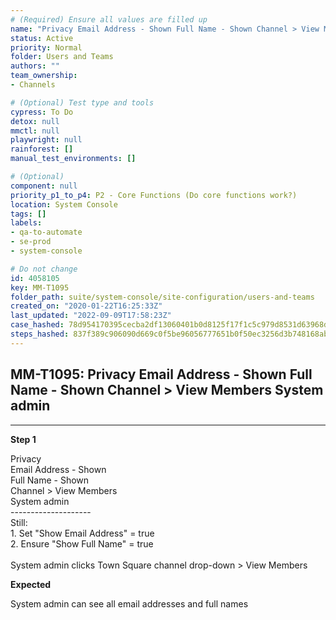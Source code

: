 ```yaml
---
# (Required) Ensure all values are filled up
name: "Privacy Email Address - Shown Full Name - Shown Channel > View Members System admin"
status: Active
priority: Normal
folder: Users and Teams
authors: ""
team_ownership: 
- Channels

# (Optional) Test type and tools
cypress: To Do
detox: null
mmctl: null
playwright: null
rainforest: []
manual_test_environments: []

# (Optional)
component: null
priority_p1_to_p4: P2 - Core Functions (Do core functions work?)
location: System Console
tags: []
labels: 
- qa-to-automate
- se-prod
- system-console

# Do not change
id: 4058105
key: MM-T1095
folder_path: suite/system-console/site-configuration/users-and-teams
created_on: "2020-01-22T16:25:33Z"
last_updated: "2022-09-09T17:58:23Z"
case_hashed: 78d954170395cecba2df13060401b0d8125f17f1c5c979d8531d63968d3fa22bc96216bf05af2876f676dda85232932f
steps_hashed: 837f389c906090d669c0f5be96056777651b0f50ec3256d3b748168abeb75998830d202c9b1b309ba471df9c3c61ec56
---
```


## MM-T1095: Privacy Email Address - Shown Full Name - Shown Channel > View Members System admin

---

**Step 1**

Privacy\
Email Address - Shown\
Full Name - Shown\
Channel > View Members\
System admin\
\--------------------\
Still:\
1\. Set "Show Email Address" = true\
2\. Ensure "Show Full Name" = true\
\
System admin clicks Town Square channel drop-down > View Members

**Expected**

System admin can see all email addresses and full names
